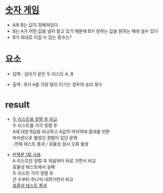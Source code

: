 # [숫자 게임](https://school.programmers.co.kr/learn/courses/10302/lessons/62947)

- A와 B는 값이 정해져있다
- B는 A가 어떤 값을 낼지 알고 있기 때문에 B가 원하는 값을 원하는 때에 낼수 있다
- B가 최대로 이길 수 있는 횟수는?

# 요소

- 입력 : 길이가 같은 두 리스트 A, B

- 출력 : B가 A를 가장 많이 이기는 경우의 승리 횟수

# result

- [두 리스트를 정렬 후 비교](/numberGame_java//src/fstsolution.java)
<br/> 두 리스트를 각각 정렬 후 
<br/> A에 대한 B값을 비교하고 A값의 마지막에 결과를 반환
<br/> 파이썬으로 풀었던 경험이 있던 문제
<br/> -전체 테스트 통과 / 효율성 검사 오류 발생

- [반복문 1회 사용](/numberGame_java/src/sndsolution.java)
<br/> A 리스트만 정렬 후 처음부터 뒤로 가면서 비교
<br/> 효율성 테스트에서 실패
<br/> 두 리스트 각각 정렬 후
<br/> 큰 수부터 하나씩 내려가면서 비교
<br/> [효율성 테스트 통과](/numberGame_java/src/trdsolution.java)